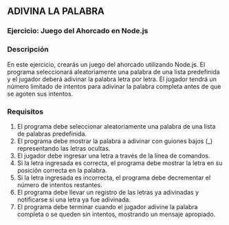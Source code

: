 ## ADIVINA LA PALABRA 
### Ejercicio: Juego del Ahorcado en Node.js

### Descripción

En este ejercicio, crearás un juego del ahorcado utilizando Node.js. El programa seleccionará aleatoriamente una palabra de una lista predefinida y el jugador deberá adivinar la palabra letra por letra. El jugador tendrá un número limitado de intentos para adivinar la palabra completa antes de que se agoten sus intentos.

### Requisitos

1. El programa debe seleccionar aleatoriamente una palabra de una lista de palabras predefinida.
2. El programa debe mostrar la palabra a adivinar con guiones bajos (_) representando las letras ocultas.
3. El jugador debe ingresar una letra a través de la línea de comandos.
4. Si la letra ingresada es correcta, el programa debe mostrar la letra en su posición correcta en la palabra.
5. Si la letra ingresada es incorrecta, el programa debe decrementar el número de intentos restantes.
6. El programa debe llevar un registro de las letras ya adivinadas y notificarse si una letra ya fue adivinada.
7. El programa debe terminar cuando el jugador adivine la palabra completa o se queden sin intentos, mostrando un mensaje apropiado.